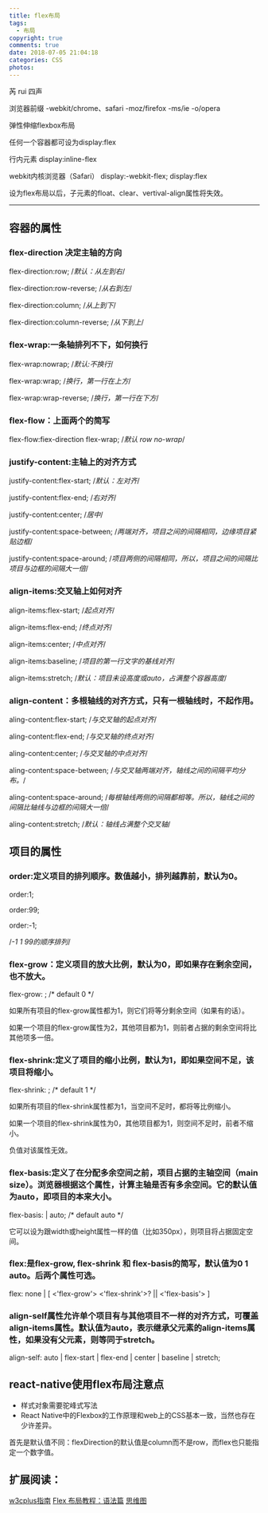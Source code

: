```yaml
---
title: flex布局
tags:
  - 布局
copyright: true
comments: true
date: 2018-07-05 21:04:18
categories: CSS
photos:
---
```


芮 rui 四声

浏览器前缀 -webkit/chrome、safari -moz/firefox -ms/ie -o/opera

弹性伸缩flexbox布局 

任何一个容器都可设为display:flex

行内元素 display:inline-flex

webkit内核浏览器（Safari） display:-webkit-flex; display:flex

设为flex布局以后，子元素的float、clear、vertival-align属性将失效。

--- 
<!-- more -->
## 容器的属性
### flex-direction 决定主轴的方向

flex-direction:row;  /*默认：从左到右*/

flex-direction:row-reverse;  /*从右到左*/

flex-direction:column;  /*从上到下*/

flex-direction:column-reverse;  /*从下到上*/

### flex-wrap:一条轴排列不下，如何换行

flex-wrap:nowrap;  /*默认:不换行*/

flex-wrap:wrap;  /*换行，第一行在上方*/

flex-wrap:wrap-reverse;  /*换行，第一行在下方*/

### flex-flow：上面两个的简写
flex-flow:fiex-direction flex-wrap;  /*默认 row no-wrap*/

### justify-content:主轴上的对齐方式

justify-content:flex-start;  /*默认：左对齐*/

justify-content:flex-end;  /*右对齐*/

justify-content:center;  /*居中*/

justify-content:space-between;  /*两端对齐，项目之间的间隔相同，边缘项目紧贴边框*/

justify-content:space-around;  /*项目两侧的间隔相同，所以，项目之间的间隔比项目与边框的间隔大一倍*/

### align-items:交叉轴上如何对齐

align-items:flex-start;  /*起点对齐*/

align-items:flex-end;  /*终点对齐*/

align-items:center;  /*中点对齐*/

align-items:baseline;  /*项目的第一行文字的基线对齐*/

align-items:stretch;  /*默认：项目未设高度或auto，占满整个容器高度*/

### align-content：多根轴线的对齐方式，只有一根轴线时，不起作用。

aling-content:flex-start;  /*与交叉轴的起点对齐*/

aling-content:flex-end;  /*与交叉轴的终点对齐*/

aling-content:center;  /*与交叉轴的中点对齐*/

aling-content:space-between;  /*与交叉轴两端对齐，轴线之间的间隔平均分布。*/

aling-content:space-around;  /*每根轴线两侧的间隔都相等。所以，轴线之间的间隔比轴线与边框的间隔大一倍*/

aling-content:stretch;  /*默认：轴线占满整个交叉轴*/

## 项目的属性

### order:定义项目的排列顺序。数值越小，排列越靠前，默认为0。

order:1;

order:99;

order:-1;   

/*-1 1 99的顺序排列*/

### flex-grow：定义项目的放大比例，默认为0，即如果存在剩余空间，也不放大。

flex-grow: <number>; /* default 0 */

如果所有项目的flex-grow属性都为1，则它们将等分剩余空间（如果有的话）。

如果一个项目的flex-grow属性为2，其他项目都为1，则前者占据的剩余空间将比其他项多一倍。

### flex-shrink:定义了项目的缩小比例，默认为1，即如果空间不足，该项目将缩小。

flex-shrink: <number>; /* default 1 */

如果所有项目的flex-shrink属性都为1，当空间不足时，都将等比例缩小。

如果一个项目的flex-shrink属性为0，其他项目都为1，则空间不足时，前者不缩小。

负值对该属性无效。

### flex-basis:定义了在分配多余空间之前，项目占据的主轴空间（main size）。浏览器根据这个属性，计算主轴是否有多余空间。它的默认值为auto，即项目的本来大小。

flex-basis: <length> | auto; /* default auto */

它可以设为跟width或height属性一样的值（比如350px），则项目将占据固定空间。

### flex:是flex-grow, flex-shrink 和 flex-basis的简写，默认值为0 1 auto。后两个属性可选。

flex: none | [ <'flex-grow'> <'flex-shrink'>? || <'flex-basis'> ]

### align-self属性允许单个项目有与其他项目不一样的对齐方式，可覆盖align-items属性。默认值为auto，表示继承父元素的align-items属性，如果没有父元素，则等同于stretch。

align-self: auto | flex-start | flex-end | center | baseline | stretch;

## react-native使用flex布局注意点

- 样式对象需要驼峰式写法
- React Native中的Flexbox的工作原理和web上的CSS基本一致，当然也存在少许差异。

首先是默认值不同：flexDirection的默认值是column而不是row，而flex也只能指定一个数字值。

## 扩展阅读：
[w3cplus指南](http://www.w3cplus.com/css3/a-guide-to-flexbox-new.html)
[Flex 布局教程：语法篇](http://www.ruanyifeng.com/blog/2015/07/flex-grammar.html)
[思维图](http://blog.csdn.net/magneto7/article/details/70854472)